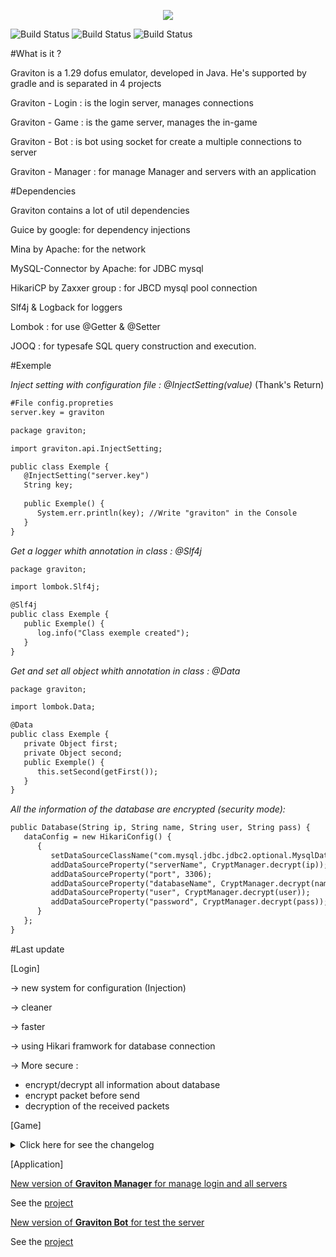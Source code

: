 <p align="center"><IMG SRC="https://i.gyazo.com/760ac25569c32430a3d1817a77e0fd6e.png"></p>

![Build Status](https://img.shields.io/badge/Login-100%20%-green.svg?style=flat)
![Build Status](https://img.shields.io/badge/Game-30%20%-red.svg?style=flat)
![Build Status](https://img.shields.io/badge/Total-65%20%-orange.svg?style=flat)

#What is it ?

Graviton is a 1.29 dofus emulator, developed in Java. He's supported by gradle and is separated in 4 projects

Graviton - Login : is the login server, manages connections

Graviton - Game : is the game server, manages the in-game

Graviton - Bot : is bot using socket for create a multiple connections to server

Graviton - Manager : for manage Manager and servers with an application

#Dependencies

Graviton contains a lot of util dependencies

Guice by google: for dependency injections

Mina by Apache: for the network

MySQL-Connector by Apache: for JDBC mysql

HikariCP by Zaxxer group : for JBCD mysql pool connection 

Slf4j & Logback for loggers

Lombok : for use @Getter & @Setter

JOOQ : for typesafe SQL query construction and execution.

#Exemple 

_Inject setting with configuration file : @InjectSetting(value)_ (Thank's Return)
```xml
#File config.propreties
server.key = graviton
```

```xml
package graviton;

import graviton.api.InjectSetting;

public class Exemple {
   @InjectSetting("server.key")
   String key;
   
   public Exemple() {
      System.err.println(key); //Write "graviton" in the Console
   }
}
```

_Get a logger whith annotation in class : @Slf4j_
```xml
package graviton;

import lombok.Slf4j;

@Slf4j
public class Exemple {
   public Exemple() {
      log.info("Class exemple created");
   }
}
```
_Get and set all object whith annotation in class : @Data_
```xml
package graviton;

import lombok.Data;

@Data
public class Exemple {
   private Object first;
   private Object second;
   public Exemple() {
      this.setSecond(getFirst());
   }
}
```
_All the information of the database are encrypted (*security mode*):_
```xml
public Database(String ip, String name, String user, String pass) {
   dataConfig = new HikariConfig() {
      {
         setDataSourceClassName("com.mysql.jdbc.jdbc2.optional.MysqlDataSource");
         addDataSourceProperty("serverName", CryptManager.decrypt(ip));
         addDataSourceProperty("port", 3306);
         addDataSourceProperty("databaseName", CryptManager.decrypt(name));
         addDataSourceProperty("user", CryptManager.decrypt(user));
         addDataSourceProperty("password", CryptManager.decrypt(pass));
      }
   };
}
```

#Last update 

[Login]

-> new system for configuration (Injection)

-> cleaner

-> faster

-> using Hikari framwork for database connection

-> More secure :
- encrypt/decrypt all information about database
- encrypt packet before send
- decryption of the received packets

[Game]
<details> 
  <summary>Click here for see the changelog</summary>
 Changelog (game) 06/05/2016

 - Maps / Cells 100%
 - Deplacement for player 100%
 - Chat with flood checker for mute 80%
 - Command by chat 100%
 - Command by console for admin 100%
 - Items 100%
 - Panoply 100%
 - Emotes 100%
 - Guild 60%
 - Alignement 90%
 - Map actions 100%
 - Player group 100%
 - Experience (Job/Player/Mount/Guild) 100%
 - Job 1%
 - Zone/SubZone 80%
 - Creature 10%
 - Spells 10% (place and level only)
 - Boost of statisctics 100%
 - Monster on map
 - Fight 1%
 - Friends & Ennemies 90%
 - System for pods 100%
 - Exchange with other player 100%
 - Bank & Trunk 100%
 - Animation 100%
 - Channel 80%
 - Speak 100%
</details>
</p>

[Application]
</p>
<u>New version of <b>Graviton Manager</b> for manage login and all servers</u>
</p>
See the <a href = 'https://github.com/Babouche-/Graviton-Manager/'>project</a>

</p>
<u>New version of <b>Graviton Bot</b> for test the server</u>
</p>
See the <a href = 'https://github.com/Babouche-/Graviton-Bot/'>project</a>

